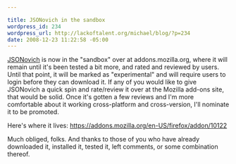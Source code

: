 ```yaml
--- 

title: JSONovich in the sandbox
wordpress_id: 234
wordpress_url: http://lackoftalent.org/michael/blog/?p=234
date: 2008-12-23 11:22:58 -05:00
---
```

<a href="/michael/blog/json-in-firefox">JSONovich</a> is now in the "sandbox" over at addons.mozilla.org, where it will remain until it's been tested a bit more, and rated and reviewed by users.  Until that point, it will be marked as "experimental" and will require users to login before they can download it.  If any of you would like to give JSONovich a quick spin and rate/review it over at the Mozilla add-ons site, that would be solid.  Once it's gotten a few reviews and I'm more comfortable about it working cross-platform and cross-version, I'll nominate it to be promoted.

Here's where it lives: <a href="http://addons.mozilla.org/en-US/firefox/addon/10122" target="_blank">https://addons.mozilla.org/en-US/firefox/addon/10122</a>

Much obliged, folks.  And thanks to those of you who have already downloaded it, installed it, tested it, left comments, or some combination thereof.
